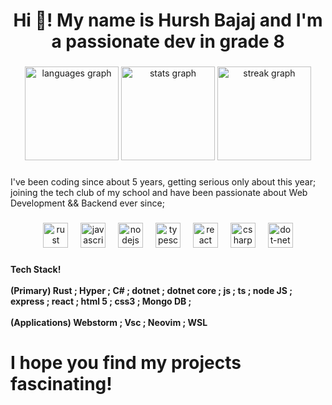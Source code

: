<h1 align="center">Hi 👋! My name is Hursh Bajaj and I'm a passionate dev in grade 8</h1>

###

<div align="center">
  <img src="https://github-readme-stats.vercel.app/api/top-langs?username=hurshbajaj&locale=en&hide_title=false&layout=compact&card_width=320&langs_count=5&theme=nord&hide_border=false" height="150" alt="languages graph"  />
  <img src="https://github-readme-stats.vercel.app/api?username=hurshbajaj&hide_title=false&hide_rank=false&show_icons=true&include_all_commits=true&count_private=true&disable_animations=false&theme=nord&locale=en&hide_border=false" height="150" alt="stats graph"  />
  <img src="https://streak-stats.demolab.com?user=hurshbajaj&locale=en&mode=daily&theme=tokyonight&hide_border=false&border_radius=5" height="150" alt="streak graph"  />
</div>

###

<p align="left">I've been coding since about 5 years, getting serious only about this year; joining the tech club of my school and have been passionate about Web Development && Backend ever since;</p>

###

<div align="center">
  <img src="https://img.shields.io/badge/Rust-000000?logo=rust&logoColor=white&style=for-the-badge" height="40" alt="rust logo"  />
  <img width="12" />
  <img src="https://img.shields.io/badge/JavaScript-F7DF1E?logo=javascript&logoColor=black&style=for-the-badge" height="40" alt="javascript logo"  />
  <img width="12" />
  <img src="https://img.shields.io/badge/Node.js-339933?logo=nodedotjs&logoColor=white&style=for-the-badge" height="40" alt="nodejs logo"  />
  <img width="12" />
  <img src="https://img.shields.io/badge/TypeScript-3178C6?logo=typescript&logoColor=white&style=for-the-badge" height="40" alt="typescript logo"  />
  <img width="12" />
  <img src="https://img.shields.io/badge/React-61DAFB?logo=react&logoColor=black&style=for-the-badge" height="40" alt="react logo"  />
  <img width="12" />
  <img src="https://img.shields.io/badge/C Sharp-239120?logo=csharp&logoColor=white&style=for-the-badge" height="40" alt="csharp logo"  />
  <img width="12" />
  <img src="https://img.shields.io/badge/.NET-512BD4?logo=dotnet&logoColor=white&style=for-the-badge" height="40" alt="dot-net logo"  />
</div>

###

<h3 align="left"></h3>

###

<h4 align="left">Tech Stack! <br><br>(Primary) Rust ; Hyper ; C# ; dotnet ; dotnet core ; js ; ts ; node JS ; express ; react ; html 5 ; css3 ; Mongo DB ;<br><br>(Applications) Webstorm ; Vsc ; Neovim ; WSL</h4>

###

<h1 align="left">I hope you find my projects fascinating!</h1>

###

